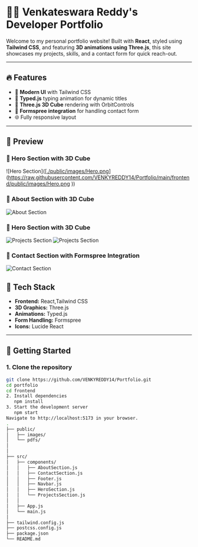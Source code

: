 # 🧑‍💻 Venkateswara Reddy's Developer Portfolio

Welcome to my personal portfolio website! Built with **React**, styled using **Tailwind CSS**, and featuring **3D animations using Three.js**, this site showcases my projects, skills, and a contact form for quick reach-out.

---

## 🔥 Features

- 🚀 **Modern UI** with Tailwind CSS  
- 🎯 **Typed.js** typing animation for dynamic titles  
- 🧊 **Three.js 3D Cube** rendering with OrbitControls  
- 💌 **Formspree integration** for handling contact form  
- 🌐 Fully responsive layout  

---

## 📸 Preview

### 🔹 Hero Section with 3D Cube  
![Hero Section]([[./public/images/Hero.png](https://github.com/VENKYREDDY14/Portfolio/blob/main/frontend/public/images/Hero.png?raw=true)](https://raw.githubusercontent.com/VENKYREDDY14/Portfolio/main/frontend/public/images/Hero.png
))

### 🔹 About Section with 3D Cube  
![About Section]([./Portfolio/blob/main/frontend/public/images/About.png](https://github.com/VENKYREDDY14/Portfolio/blob/main/frontend/public/images/About.png?raw=true))

### 🔹 Hero Section with 3D Cube  
![Projects Section]([./public/images/Projects.png](https://github.com/VENKYREDDY14/Portfolio/blob/main/frontend/public/images/Projects.png?raw=true))
![Projects Section]([./public/images/Certificates.png](https://github.com/VENKYREDDY14/Portfolio/blob/main/frontend/public/images/Certificates.png?raw=true))

### 🔹 Contact Section with Formspree Integration  
![Contact Section]([./public/images/Contact.png](https://github.com/VENKYREDDY14/Portfolio/blob/main/frontend/public/images/Contact.png?raw=true))

## 🧪 Tech Stack

- **Frontend:** React,Tailwind CSS  
- **3D Graphics:** Three.js
- **Animations:** Typed.js  
- **Form Handling:** Formspree  
- **Icons:** Lucide React

---

## 🚀 Getting Started

### 1. Clone the repository

```bash
git clone https://github.com/VENKYREDDY14/Portfolio.git
cd portfolio
cd frontend
2. Install dependencies
   npm install
3. Start the development server
   npm start
Navigate to http://localhost:5173 in your browser.
.
├── public/
│   ├── images/
│   └── pdfs/
│       
│
├── src/
│   ├── components/
│   │   ├── AboutSection.js
│   │   ├── ContactSection.js
│   │   ├── Footer.js
│   │   ├── Navbar.js
│   │   ├── HeroSection.js
│   │   └── ProjectsSection.js
│   │
│   ├── App.js
│   └── main.js
│
├── tailwind.config.js
├── postcss.config.js
├── package.json
└── README.md
